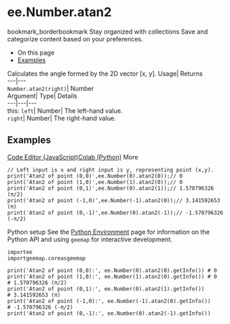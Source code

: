  
#  ee.Number.atan2 
bookmark_borderbookmark Stay organized with collections  Save and categorize content based on your preferences.
  * On this page
  * [Examples](https://developers.google.com/earth-engine/apidocs/ee-number-atan2#examples)


Calculates the angle formed by the 2D vector [x, y]. 
Usage| Returns  
---|---  
`Number.atan2(right)`| Number  
Argument| Type| Details  
---|---|---  
this: `left`| Number| The left-hand value.  
`right`| Number| The right-hand value.  
## Examples
[Code Editor (JavaScript)](https://developers.google.com/earth-engine/apidocs/ee-number-atan2#code-editor-javascript-sample)[Colab (Python)](https://developers.google.com/earth-engine/apidocs/ee-number-atan2#colab-python-sample) More
```
// Left input is x and right input is y, representing point (x,y).
print('Atan2 of point (0,0)',ee.Number(0).atan2(0));// 0
print('Atan2 of point (1,0)',ee.Number(1).atan2(0));// 0
print('Atan2 of point (0,1)',ee.Number(0).atan2(1));// 1.570796326 (π/2)
print('Atan2 of point (-1,0)',ee.Number(-1).atan2(0));// 3.141592653 (π)
print('Atan2 of point (0,-1)',ee.Number(0).atan2(-1));// -1.570796326 (-π/2)
```
Python setup
See the [ Python Environment](https://developers.google.com/earth-engine/guides/python_install) page for information on the Python API and using `geemap` for interactive development.
```
importee
importgeemap.coreasgeemap
```
```
print('Atan2 of point (0,0):', ee.Number(0).atan2(0).getInfo()) # 0
print('Atan2 of point (1,0):', ee.Number(1).atan2(0).getInfo()) # 0
# 1.570796326 (π/2)
print('Atan2 of point (0,1):', ee.Number(0).atan2(1).getInfo())
# 3.141592653 (π)
print('Atan2 of point (-1,0):', ee.Number(-1).atan2(0).getInfo())
# -1.570796326 (-π/2)
print('Atan2 of point (0,-1):', ee.Number(0).atan2(-1).getInfo())
```

